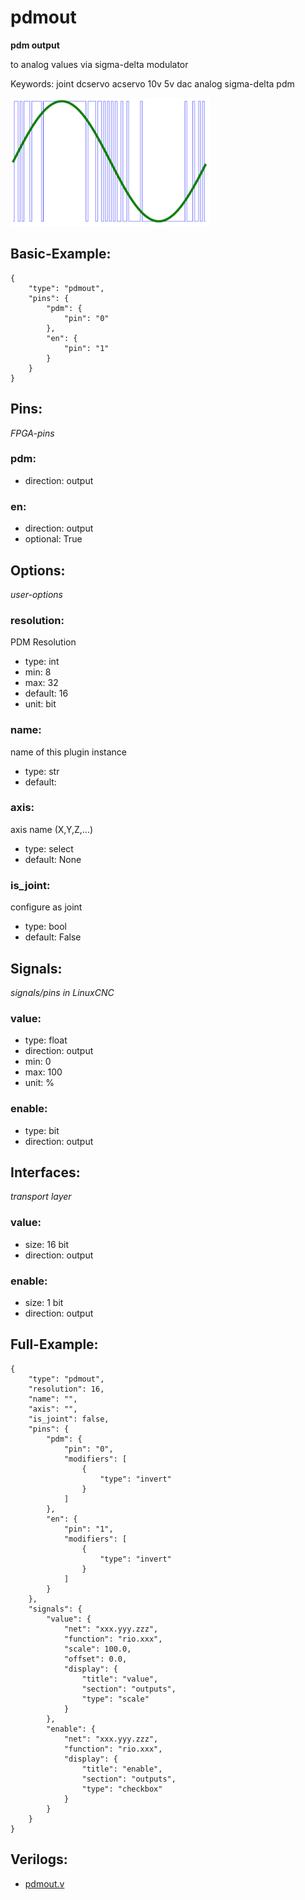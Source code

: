 # pdmout
**pdm output**

to analog values via sigma-delta modulator

Keywords: joint dcservo acservo 10v 5v dac analog sigma-delta pdm


![image.png](image.png)

## Basic-Example:
```
{
    "type": "pdmout",
    "pins": {
        "pdm": {
            "pin": "0"
        },
        "en": {
            "pin": "1"
        }
    }
}
```

## Pins:
*FPGA-pins*
### pdm:

 * direction: output

### en:

 * direction: output
 * optional: True


## Options:
*user-options*
### resolution:
PDM Resolution

 * type: int
 * min: 8
 * max: 32
 * default: 16
 * unit: bit

### name:
name of this plugin instance

 * type: str
 * default: 

### axis:
axis name (X,Y,Z,...)

 * type: select
 * default: None

### is_joint:
configure as joint

 * type: bool
 * default: False


## Signals:
*signals/pins in LinuxCNC*
### value:

 * type: float
 * direction: output
 * min: 0
 * max: 100
 * unit: %

### enable:

 * type: bit
 * direction: output


## Interfaces:
*transport layer*
### value:

 * size: 16 bit
 * direction: output

### enable:

 * size: 1 bit
 * direction: output


## Full-Example:
```
{
    "type": "pdmout",
    "resolution": 16,
    "name": "",
    "axis": "",
    "is_joint": false,
    "pins": {
        "pdm": {
            "pin": "0",
            "modifiers": [
                {
                    "type": "invert"
                }
            ]
        },
        "en": {
            "pin": "1",
            "modifiers": [
                {
                    "type": "invert"
                }
            ]
        }
    },
    "signals": {
        "value": {
            "net": "xxx.yyy.zzz",
            "function": "rio.xxx",
            "scale": 100.0,
            "offset": 0.0,
            "display": {
                "title": "value",
                "section": "outputs",
                "type": "scale"
            }
        },
        "enable": {
            "net": "xxx.yyy.zzz",
            "function": "rio.xxx",
            "display": {
                "title": "enable",
                "section": "outputs",
                "type": "checkbox"
            }
        }
    }
}
```

## Verilogs:
 * [pdmout.v](pdmout.v)
